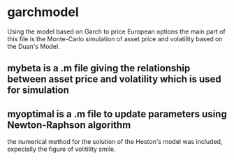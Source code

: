 # garchmodel
Using the model based on Garch to price European options
the main part of this file is the Monte-Carlo simulation of asset price and volatility based on the Duan's Model.
## mybeta is a .m file giving the relationship between asset price and volatility which is used for simulation
## myoptimal is a .m file to update parameters using Newton-Raphson algorithm 
the numerical method for the solution of the Heston's model was included, expecially the figure of volitility smile.
